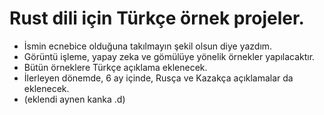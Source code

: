 # Rust dili için Türkçe örnek projeler.
- İsmin ecnebice olduğuna takılmayın şekil olsun diye yazdım.
- Görüntü işleme, yapay zeka ve gömülüye yönelik örnekler yapılacaktır.
- Bütün örneklere Türkçe açıklama eklenecek.
- İlerleyen dönemde, 6 ay içinde, Rusça ve Kazakça açıklamalar da eklenecek.
- (eklendi aynen kanka .d)
